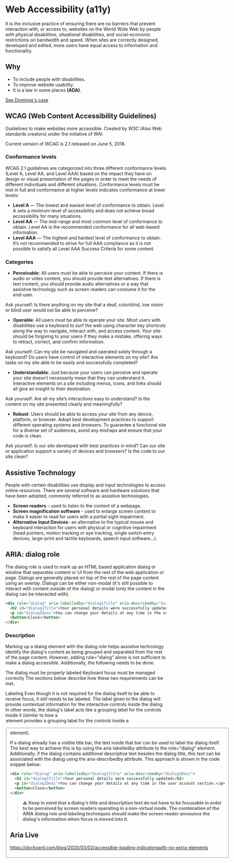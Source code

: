 # Web Accessibility (a11y)

It is the inclusive practice of ensuring there are no barriers that prevent interaction with, or access to, websites on the World Wide Web by people with physical disabilities, situational disabilities, and social-economic restrictions on bandwidth and speed. When sites are correctly designed, developed and edited, more users have equal access to information and functionality.

## Why

* To include people with disabilities.
* To improve website usability.
* It is a law in some places **(ADA)**.

[See Dominos's case](https://www.cnbc.com/2019/10/07/dominos-supreme-court.html)

## WCAG (Web Content Accessibility Guidelines)

Guidelines to make websites more accessible. Created by W3C (Also Web standards creators) under the initiative of WAI.

Current version of WCAG is 2.1 released on June 5, 2018.

### Conformance levels

WCAG 2.1 guidelines are categorized into three different conformance levels (Level A, Level AA, and Level AAA) based on the impact they have on design or visual presentation of the pages in order to meet the needs of different individuals and different situations. Conformance levels must be met in full and conformance at higher levels indicates conformance at lower levels:

* **Level A** — The lowest and easiest level of conformance to obtain. Level A sets a minimum level of accessibility and does not achieve broad accessibility for many situations.
* **Level AA** — The mid-range and most common level of conformance to obtain. Level AA is the recommended conformance for all web-based information.
* **Level AAA** — The highest and hardest level of conformance to obtain. It’s not recommended to strive for full AAA compliance as it is not possible to satisfy all Level AAA Success Criteria for some content.

### Categories

* **Perceivable**: All users must be able to perceive your content. If there is audio or video content, you should provide text alternatives. If there is text content, you should provide audio alternatives or a way that assistive technology such as screen readers can consume it for the end-user.

Ask yourself: Is there anything on my site that a deaf, colorblind, low vision or blind user would not be able to perceive?

* **Operable**: All users must be able to operate your site. Most users with disabilities use a keyboard to surf the web using character key shortcuts along the way to navigate, interact with, and access content. Your site should be forgiving to your users if they make a mistake, offering ways to retract, correct, and confirm information.

Ask yourself: Can my site be navigated and operated solely through a keyboard? Do users have control of interactive elements on my site? Are tasks on my site able to be easily and successfully completed?

* **Understandable**: Just because your users can perceive and operate your site doesn’t necessarily mean that they can understand it. Interactive elements on a site including menus, icons, and links should all give an insight to their destination.

Ask yourself: Are all my site’s interactions easy to understand? Is the content on my site presented clearly and meaningfully?

* **Robust**: Users should be able to access your site from any device, platform, or browser. Adopt best development practices to support different operating systems and browsers. To guarantee a functional site for a diverse set of audiences, avoid any mishaps and ensure that your code is clean.

Ask yourself: Is our site developed with best practices in mind? Can our site or application support a variety of devices and browsers? Is the code to our site clean?

## Assistive Technology

People with certain disabilities use display and input technologies to access online resources. There are several software and hardware solutions that have been adopted, commonly referred to as assistive technologies.

* **Screen readers** – used to listen to the content of a webpage.
* **Screen magnification software** - used to enlarge screen content to make it easier to read for users with a partial sight impairment.
* **Alternative Input Devices**- an alternative to the typical mouse and keyboard interaction for users with physical or cognitive impairment (head pointers, motion tracking or eye tracking, single switch entry devices, large-print and tactile keyboards, speech input software...).



## ARIA: dialog role

The dialog role is used to mark up an HTML based application dialog or window that separates content or UI from the rest of the web application or page. Dialogs are generally placed on top of the rest of the page content using an overlay. Dialogs can be either non-modal (it's still possible to interact with content outside of the dialog) or modal (only the content in the dialog can be interacted with).

```html
<div role="dialog" aria-labelledby="dialog1Title" aria-describedby="dialog1Desc">
  <h2 id="dialog1Title">Your personal details were successfully updated</h2>
  <p id="dialog1Desc">You can change your details at any time in the user account section.</p>
  <button>Close</button>
</div>
```
### Description

Marking up a dialog element with the dialog role helps assistive technology identify the dialog's content as being grouped and separated from the rest of the page content. However, adding role="dialog" alone is not sufficient to make a dialog accessible. Additionally, the following needs to be done:

The dialog must be properly labeled
Keyboard focus must be managed correctly 
The sections below describe how these two requirements can be met.

Labeling
Even though it is not required for the dialog itself to be able to receive focus, it still needs to be labeled. The label given to the dialog will provide contextual information for the interactive controls inside the dialog. In other words, the dialog's label acts like a grouping label for the controls inside it (similar to how a <legend> element provides a grouping label for the controls inside a <fieldset> element).

If a dialog already has a visible title bar, the text inside that bar can be used to label the dialog itself. The best way to achieve this is by using the aria-labelledby attribute to the role="dialog" element. Additionally, if the dialog contains additional descriptive text besides the dialog title, this text can be associated with the dialog using the aria-describedby attribute. This approach is shown in the code snippet below:
 
```html
<div role="dialog" aria-labelledby="dialog1Title" aria-describedby="dialog1Desc">
  <h2 id="dialog1Title">Your personal details were successfully updated</h2>
  <p id="dialog1Desc">You can change your details at any time in the user account section.</p>
  <button>Close</button>
</div>
 ```

> :warning: **Keep in mind that a dialog's title and description text do not have to be focusable in order to be perceived by screen readers operating in a non-virtual mode. The combination of the ARIA dialog role and labeling techniques should make the screen reader announce the dialog's information when focus is moved into it.**

  
  ## Aria Live
https://dockyard.com/blog/2020/03/02/accessible-loading-indicatorswith-no-extra-elements
